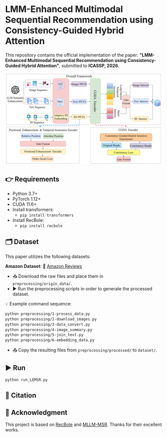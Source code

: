 # LMM-Enhanced Multimodal Sequential Recommendation using Consistency-Guided Hybrid Attention

This repository contains the official implementation of the paper:
**"LMM-Enhanced Multimodal Sequential Recommendation using Consistency-Guided Hybrid Attention"**, submitted to **ICASSP, 2026**.

![image-20250919170859205](README.assets/image-20250919170859205.png)

## 👉 Requirements

* Python 3.7+
* PyTorch 1.12+
* CUDA 11.6+
* Install transformers:
  * `pip install transformers`
* Install RecBole:
  * `pip install recbole`

## 🗂️ Dataset

This paper utilizes the following datasets:

**Amazon Dataset**: 🔗 [Amazon Reviews](http://jmcauley.ucsd.edu/data/amazon/links.html)

- 📥 Download the raw files and place them in `preprocessing/origin_data/`.
- ▶️ Run the preprocessing scripts in order to generate the processed dataset.

💡 Example command sequence:

```bash
python preprocessing/1-process_data.py
python preprocessing/2-download_images.py
python preprocessing/3-data_convert.py
python preprocessing/4-image_summary.py
python preprocessing/5-join_text.py
python preprocessing/6-embedding_data.py
```

- 📤 Copy the resulting files from `preprocessing/processed/` to `dataset/`.

## ▶️ Run

```bash
python run_LEMSR.py
```



## 📌 Citation



## 🙏 Acknowledgment

This project is based on  [RecBole](https://github.com/RUCAIBox/RecBole) and [MLLM-MSR](https://github.com/YuyangYe/MLLM-MSR).  Thanks for their excellent works.



